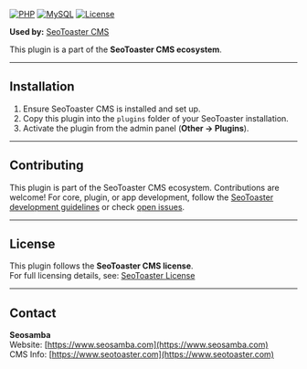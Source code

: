 [![PHP](https://img.shields.io/badge/PHP-7.4%20to%208.2-blue)](https://www.php.net/)
[![MySQL](https://img.shields.io/badge/MySQL-5.x%20%2F%208.x-orange)](https://www.mysql.com/)
[![License](https://img.shields.io/badge/License-GPLv3%20%2F%20Commercial-lightgrey)](https://www.seotoaster.com/seotoaster-license.html)

**Used by:** [SeoToaster CMS](https://github.com/seotoaster-team/seotoaster)  

This plugin is a part of the **SeoToaster CMS ecosystem**.

---

## Installation

1. Ensure SeoToaster CMS is installed and set up.
2. Copy this plugin into the `plugins` folder of your SeoToaster installation.
3. Activate the plugin from the admin panel (**Other → Plugins**).

---

## Contributing

This plugin is part of the SeoToaster CMS ecosystem. Contributions are welcome! For core, plugin, or app development, follow the [SeoToaster development guidelines](https://www.seotoaster.com/develop-plugins-apps.html) or check [open issues](https://github.com/seotoaster-team/seotoaster/issues).

---

## License

This plugin follows the **SeoToaster CMS license**.  
For full licensing details, see: [SeoToaster License](https://www.seotoaster.com/seotoaster-license.html)

---

## Contact

**Seosamba**  
Website: [https://www.seosamba.com](https://www.seosamba.com)  
CMS Info: [https://www.seotoaster.com](https://www.seotoaster.com)
